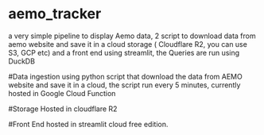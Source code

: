 # aemo_tracker
a very simple pipeline to display Aemo data, 2 script to download data from aemo website and save it in a cloud storage ( Cloudflare R2, you can use S3, GCP etc)
and a front end using streamlit, the Queries are run using DuckDB


#Data ingestion
using python script that download the data from AEMO website and save it in a cloud, the script run every 5 minutes, currently hosted in Google Cloud Function

#Storage
Hosted in cloudflare R2

#Front End
hosted in streamlit cloud free edition.
